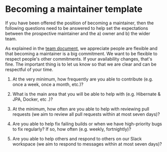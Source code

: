 # Becoming a maintainer template

If you have been offered the position of becoming a maintainer, then the following questions need to be answered to help set the expectations between the prospective maintainer and the a) owner and b) the wider team.

As explained in the [team document](https://github.com/knjk04/book-project/blob/master/docs/TEAM.md), we appreciate people are flexible
and that becoming a maintainer is a big commitment. We want to be flexible to respect people's other commitments. If your 
availability changes, that's fine. The important thing is to let us know so that we are clear and can be respectful of your time.

1. At the very minimum, how frequently are you able to contribute (e.g. once a week, once a month, etc.)?

2. What is the main area that you will be able to help with (e.g. Hibernate & JPA, Docker, etc  .)?

3. At the minimum, how often are you able to help with reviewing pull requests (we aim to review all pull requests within at most seven days)?

4. Are you able to help fix failing builds or when we have high-priority bugs to fix regularly? If so, how often (e.g. weekly, fortnightly)?

5. Are you able to help others and respond to others on our Slack workspace (we aim to respond to messages within at most seven days)?
